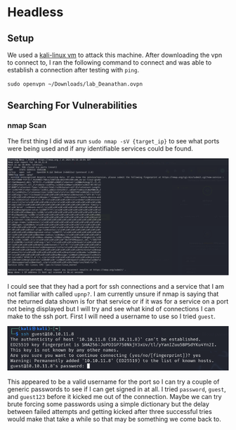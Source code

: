 # Headless

## Setup

We used a [kali-linux vm](https://www.kali.org/get-kali/#kali-virtual-machines) to attack this machine. After downloading the vpn to connect to, I ran the following command to connect and was able to establish a connection after testing with `ping`.

`sudo openvpn ~/Downloads/lab_Deanathan.ovpn`

## Searching For Vulnerabilities

### nmap Scan

The first thing I did was run `sudo nmap -sV {target_ip}` to see what ports were being used and if any identifiable services could be found.

![nmap-scan](/images/nmap-scan.png)

I could see that they had a port for ssh connections and a service that I am not familiar with called `upnp?`. I am currently unsure if nmap is saying that the returned data shown is for that service or if it was for a service on a port not being displayed but I will try and see what kind of connections I can make to the ssh port. First I will need a username to use so I tried `guest`.

![ssh-guest](/images/ssh-guest.png)

This appeared to be a valid username for the port so I can try a couple of generic passwords to see if I can get signed in at all. I tried `password`, `guest`, and `guest123` before it kicked me out of the connection. Maybe we can try brute forcing some passwords using a simple dictionary but the delay between failed attempts and getting kicked after three successful tries would make that take a while so that may be something we come back to.

